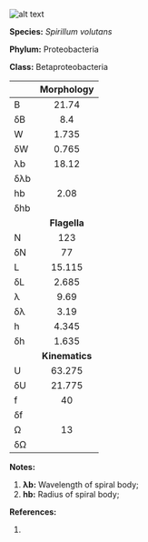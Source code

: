 ![alt text](https://github.com/marcos-fvr/BOSO-micro/blob/main/9-Figures/Spirillum_volutans.png)

**Species:** *Spirillum volutans*

**Phylum:** Proteobacteria

**Class:** Betaproteobacteria

|     | **Morphology** |
|:--- | :------------: |
| B   | 21.74 |
| δB  | 8.4 |
| W   | 1.735 |
| δW  | 0.765 |
| λb  | 18.12 |
| δλb |  |
| hb  | 2.08 |
| δhb |  |
|     | **Flagella** |
| N   | 123 |
| δN  | 77 |
| L   | 15.115 |
| δL  | 2.685 |
| λ   | 9.69 |
| δλ  | 3.19 |
| h   | 4.345 |
| δh  | 1.635 |
|     | **Kinematics** |
| U   | 63.275 |
| δU  | 21.775 |
| f   | 40 |
| δf  |  |
| Ω   | 13 |
| δΩ  |  |

**Notes:**

1. **λb:** Wavelength of spiral body;
1. **hb:** Radius of spiral body;

**References:**

1.
